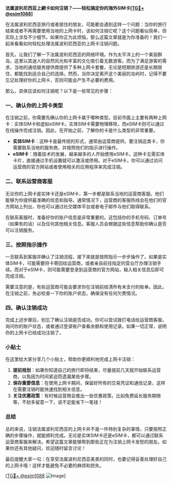 **法属波利尼西亚上網卡如何注销？——轻松搞定你的海外SIM卡[[TG💪+ @esim1088](https://t.me/s/esim1088)]**

在法属波利尼西亚旅行或者居住的朋友，可能都会遇到这样一个问题：当你的旅行结束或者不再需要使用当地的上网卡时，该如何注销它呢？这个问题看似简单，但实际上涉及不少细节。如果你正为此烦恼，那么这篇文章就是为你准备的！我们一起来看看如何轻松处理法属波利尼西亚的上网卡注销问题。

首先，让我们了解一下法属波利尼西亚的网络环境。作为太平洋上的一个美丽群岛，这里以其迷人的自然风光和丰富的文化吸引着无数游客。而为了满足游客的需求，当地的通信服务提供商提供了多种上网卡套餐，无论是短期旅游还是长期居住，都能找到适合自己的选择。然而，当你决定离开这个美丽的岛屿时，记得不要忘记处理好你的上网卡，否则可能会产生不必要的费用。

那么，具体应该如何注销呢？以下是一些常见的步骤：

### 一、确认你的上网卡类型

在注销之前，你需要先确认你的上网卡属于哪种类型。目前市面上主要有两种上网卡：实体SIM卡和虚拟eSIM卡。实体SIM卡需要物理移除，而eSIM卡则可以通过在线操作完成注销。因此，在开始之前，了解你的卡是什么类型的非常重要。

- **实体SIM卡**：这种卡是最传统的形式，通常由运营商提供。要注销这类卡，你需要联系当地的服务商，并按照他们的指示进行操作。
- **eSIM卡**：随着技术的发展，越来越多的人开始使用eSIM卡。这种卡无需实体卡片，直接通过手机设置就可以激活或停用。对于eSIM卡，你可以通过访问运营商的官方网站或者使用相关的应用程序来完成注销。

### 二、联系运营商客服

无论你的上网卡是实体卡还是eSIM卡，第一步都是联系当地的运营商客服。他们能够为你提供最准确的信息和指导。通常情况下，运营商的客服热线会在他们的官方网站上列出，你也可以通过社交媒体平台或者电子邮件与他们取得联系。

在联系客服时，准备好你的账户信息是非常重要的。这包括你的手机号码、订单号（如果有的话）以及任何其他相关信息。客服人员会根据这些信息帮助你确认是否可以注销服务。

### 三、按照指示操作

一旦联系到客服并确认了注销流程，接下来就是按照指示一步步操作了。如果是实体SIM卡，可能需要将卡寄回给运营商，或者亲自前往指定的营业厅办理注销手续。而对于eSIM卡，则可能需要登录到运营商的官方网站，输入相关信息后即可完成注销。

需要注意的是，有些运营商可能会要求你在注销前结清所有未支付的账单。因此，在注销之前，务必检查一下你的账户状态，确保没有任何欠费情况。

### 四、确认注销成功

完成上述步骤后，别忘了确认注销是否成功。你可以尝试拨打电话给运营商客服，询问你的账户状态，或者通过登录账户查看余额和使用记录。如果一切正常，说明你的上网卡已经成功注销了。

### 小贴士

在这里给大家分享几个小贴士，帮助你更顺利地完成上网卡注销：

1. **提前规划**：如果你知道自己的旅行即将结束，尽量提前几天就开始联系运营商，以免因为时间紧迫而遗漏某些步骤。
2. **保存重要信息**：在使用上网卡期间，保留好所有的交易凭证和通信记录，这样在需要注销时能快速找到相关信息。
3. **关注优惠政策**：有时候运营商会推出一些优惠政策，比如免费延长服务期限等，不妨多留意一下，说不定能省下一笔钱！

### 总结

总的来说，注销法属波利尼西亚的上网卡并不是一件特别复杂的事情，只要按照正确的步骤操作，就能顺利完成。无论是实体SIM卡还是eSIM卡，都可以通过联系运营商客服来解决。希望这篇文章能够帮到那些正在为注销上网卡发愁的朋友。如果你还有其他疑问，欢迎随时留言讨论！

最后提醒大家一句：在享受法属波利尼西亚美景的同时，也要记得妥善处理好自己的上网卡哦！这样才能避免不必要的麻烦和损失。

[[TG💪+ @esim1088](https://t.me/s/esim1088) ![Image](https://i.postimg.cc/4NQfJmqS/Snipaste-2025-05-13-00-14-12.png)]